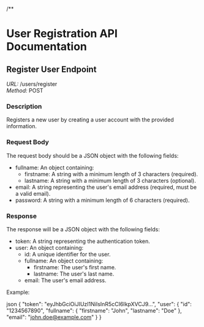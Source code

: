 /**
# User Registration API Documentation

## Register User Endpoint

*URL:* /users/register  
*Method:* POST

### Description

Registers a new user by creating a user account with the provided information.

### Request Body

The request body should be a JSON object with the following fields:

- fullname: An object containing:
    - firstname: A string with a minimum length of 3 characters (required).
    - lastname: A string with a minimum length of 3 characters (optional).
-    email: A string representing the user's email
    address (required, must be a valid email).
- password: A string with a minimum length of 6 characters (required).
### Response

The response will be a JSON object with the following fields:

- token: A string representing the authentication token.
- user: An object containing:
    - id: A unique identifier for the user.
    - fullname: An object containing:
        - firstname: The user's first name.
        - lastname: The user's last name.
    - email: The user's email address.

Example:

json
{
  "token": "eyJhbGciOiJIUzI1NiIsInR5cCI6IkpXVCJ9...",
  "user": {
    "id": "1234567890",
    "fullname": {
      "firstname": "John",
      "lastname": "Doe"
    },
    "email": "john.doe@example.com"
  }
}



